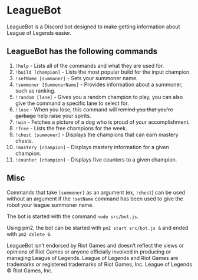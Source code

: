 # LeagueBot
LeagueBot is a Discord bot designed to make getting information about League of Legends easier.

## LeagueBot has the following commands
1. `!help` - Lists all of the commands and what they are used for.
2. `!build [champion]` - Lists the most popular build for the input champion.
3. `!setName [summoner]` - Sets your summoner name.
4. `!summoner [SummonerName]` - Provides information about a summoner, such as ranking.
5. `!random [lane]` - Gives you a random champion to play, you can also give the command a specific lane to select for.
6. `!lose` - When you lose, this command will ~~remind you that you're garbage~~ help raise your spirits.
7. `!win` - Fetches a picture of a dog who is proud of your accomplishment.
8. `!free` - Lists the free champions for the week.
9. `!chest [summoner]` - Displays the champions that can earn mastery chests.
10. `!mastery [champion]` - Displays mastery information for a given champion.
11. `!counter [champion]` - Displays five counters to a given champion.

## Misc
Commands that take `[summoner]` as an argument (ex, `!chest`) can be used without an argument if the `!setName` command has been used to give the robot your league summoner name.

The bot is started with the command `node src/bot.js`.

Using pm2, the bot can be started with `pm2 start src/bot.js &` and ended with `pm2 delete 0`.

LeagueBot isn’t endorsed by Riot Games and doesn’t reflect the views or opinions of Riot Games
or anyone officially involved in producing or managing League of Legends. League of Legends and Riot Games are
trademarks or registered trademarks of Riot Games, Inc. League of Legends © Riot Games, Inc.